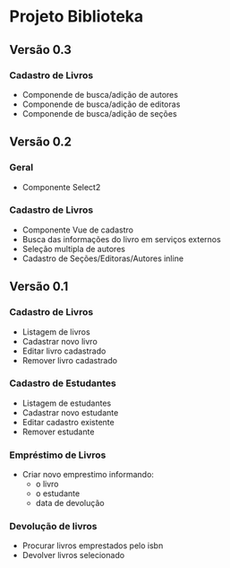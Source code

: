 # Projeto Biblioteka

## Versão 0.3
### Cadastro de Livros
- Componende de busca/adição de autores
- Componende de busca/adição de editoras
- Componende de busca/adição de seções

## Versão 0.2
### Geral
- Componente Select2

### Cadastro de Livros
- Componente Vue de cadastro
- Busca das informações do livro em serviços externos
- Seleção multipla de autores
- Cadastro de Seções/Editoras/Autores inline


## Versão 0.1 
### Cadastro de Livros
- Listagem de livros
- Cadastrar novo livro
- Editar livro cadastrado
- Remover livro cadastrado

### Cadastro de Estudantes
- Listagem de estudantes
- Cadastrar novo estudante
- Editar cadastro existente
- Remover estudante

### Empréstimo de Livros
- Criar novo emprestimo informando:
  - o livro
  - o estudante
  - data de devolução
  
### Devolução de livros
- Procurar livros emprestados pelo isbn
- Devolver livros selecionado
